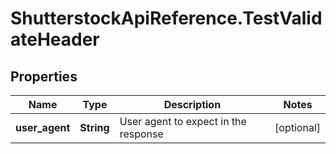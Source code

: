 # ShutterstockApiReference.TestValidateHeader

## Properties
Name | Type | Description | Notes
------------ | ------------- | ------------- | -------------
**user_agent** | **String** | User agent to expect in the response | [optional] 


